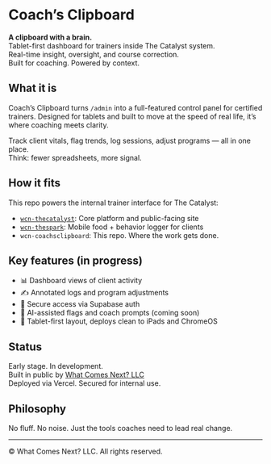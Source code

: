 # Coach’s Clipboard

**A clipboard with a brain.**  
Tablet-first dashboard for trainers inside The Catalyst system.  
Real-time insight, oversight, and course correction.  
Built for coaching. Powered by context.

## What it is

Coach’s Clipboard turns `/admin` into a full-featured control panel for certified trainers. Designed for tablets and built to move at the speed of real life, it’s where coaching meets clarity.

Track client vitals, flag trends, log sessions, adjust programs — all in one place.  
Think: fewer spreadsheets, more signal.

## How it fits

This repo powers the internal trainer interface for The Catalyst:

- [`wcn-thecatalyst`](https://github.com/whatcomesnextllc/wcn-thecatalyst): Core platform and public-facing site  
- [`wcn-thespark`](https://github.com/whatcomesnextllc/wcn-thespark): Mobile food + behavior logger for clients  
- `wcn-coachsclipboard`: This repo. Where the work gets done.

## Key features (in progress)

- 📊 Dashboard views of client activity
- ✍️ Annotated logs and program adjustments
- 🔐 Secure access via Supabase auth
- 🧠 AI-assisted flags and coach prompts (coming soon)
- 📱 Tablet-first layout, deploys clean to iPads and ChromeOS

## Status

Early stage. In development.  
Built in public by [What Comes Next? LLC](https://whatcomesnextllc.ai)  
Deployed via Vercel. Secured for internal use.

## Philosophy

No fluff. No noise. Just the tools coaches need to lead real change.

---

© What Comes Next? LLC. All rights reserved.
